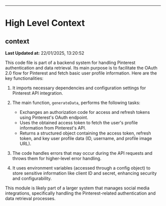 

---
# High Level Context
## context
**Last Updated at:** 22/01/2025, 13:20:52

This code file is part of a backend system for handling Pinterest authentication and data retrieval. Its main purpose is to facilitate the OAuth 2.0 flow for Pinterest and fetch basic user profile information. Here are the key functionalities:

1. It imports necessary dependencies and configuration settings for Pinterest API integration.

2. The main function, `generateData`, performs the following tasks:
   - Exchanges an authorization code for access and refresh tokens using Pinterest's OAuth endpoint.
   - Uses the obtained access token to fetch the user's profile information from Pinterest's API.
   - Returns a structured object containing the access token, refresh token, and key user profile data (ID, username, and profile image URL).

3. The code handles errors that may occur during the API requests and throws them for higher-level error handling.

4. It uses environment variables (accessed through a config object) to store sensitive information like client ID and secret, enhancing security and configurability.

This module is likely part of a larger system that manages social media integrations, specifically handling the Pinterest-related authentication and data retrieval processes.
